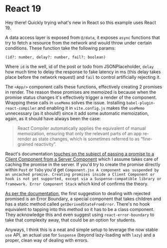 # React 19

Hey there! Quickly trying what's new in React so this example uses React 19.

A data access layer is exposed from `@/data`, it exposes `async` functions that try to fetch a resource from the network and would throw under certain conditions. These function take the following params:

```tsx
(id?: number, delay?: number, fail?: boolean)
```

Where `id` is the well, id of the post or todo from JSONPlaceholder, `delay` how much time to delay the response to fake latency in ms (this delay takes place before the network request) and `fail` to control artificially rejecting it.

The `<App/>` component calls these functions, effectively creating 2 promises in render. The reason these promises are memoized is because when the promise status changes it's effectively trigger a render of the component. Wrapping these calls in `useMemo` solves the issue. Installing `babel-plugin-react-compiler` and enabling it in `vite.config.js` makes the `useMemo` unnecessary (as it should!) since it add some automatic memoization, again, as it should have always been the case:

> React Compiler automatically applies the equivalent of manual memoization, ensuring that only the relevant parts of an app re-render as state changes, which is sometimes referred to as “fine-grained reactivity”.

React's documentation [touches on the subject of passing a promise to a Client Component from a Server Component](https://react.dev/reference/react/use#streaming-data-from-server-to-client) which I assume takes care of caching the promise in the server. If you'd try to create the promise directly within `Post` or `ToDo` you'd get `Component.jsx A component was suspended by an uncached promise. Creating promises inside a Client Component or hook is not yet supported, except via a Suspense-compatible library or framework. Error Component Stack` which kind of confirms the theory.

[As per the documentation](https://react.dev/reference/react/use#dealing-with-rejected-promises), the first suggestion to dealing with rejected promised is an Error Boundary, a special component that takes children and has a static method called `getDerivedStateFromError`. There's no hook equivalent to tapping into this method so it has to be a class component. They acknowledge this and even suggest using `react-error-boundary` to take that complexity away, that could be an option for students.

Anyways, I think this is a neat and simple setup to leverage the now stable `use` API, an actual use for `Suspense` (beyond lazy-loading with `lazy`) and a proper, clean way of dealing with errors.

